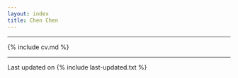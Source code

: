 ```yaml
---
layout: index
title: Chen Chen
---
```


---

{% include cv.md %}

---

Last updated on {% include last-updated.txt %}
